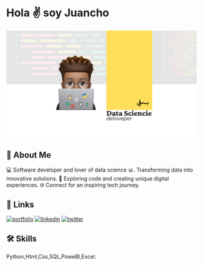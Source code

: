 
# Hola ✌️ soy  Juancho




![IMAGEN](https://github.com/juanchocor/imagines/blob/main/Data%20Sciencie%20(1).png?raw=true)


## 🚀 About Me

💻 Software developer and lover of data science 📊. Transforming data into innovative solutions. 🚀 Exploring code and creating unique digital experiences. 🌐 Connect for an inspiring tech journey.
## 🔗 Links
[![portfolio](https://img.shields.io/badge/my_portfolio-000?style=for-the-badge&logo=ko-fi&logoColor=white)](https://www.canva.com/design/DAF5IJ4-OHI/CIS06lf2_X0rsjG1zGXnOQ/view?utm_content=DAF5IJ4-OHI&utm_campaign=designshare&utm_medium=link&utm_source=editor)
[![linkedin](https://img.shields.io/badge/linkedin-0A66C2?style=for-the-badge&logo=linkedin&logoColor=white)](https://www.linkedin.com/in/juan-david-cordoba-610a66281/)
[![twitter](https://img.shields.io/badge/twitter-1DA1F2?style=for-the-badge&logo=twitter&logoColor=white)](https://twitter.com/Jazz1916Jdc)


## 🛠 Skills
Python,Html,Css,SQL,PoweBI,Excel.


